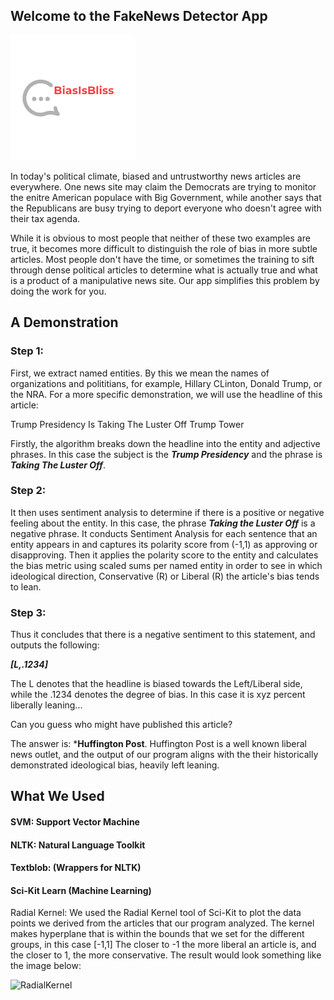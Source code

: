 ## Welcome to the FakeNews Detector App 

![Logo](https://github.com/balee555/FakeNewsDetector/blob/master/src/logo.png)

In today's political climate, biased and untrustworthy news articles are everywhere. One news site may claim the Democrats are trying to monitor the enitre American populace with Big Government, while another says that the Republicans are busy trying to deport everyone who doesn't agree with their tax agenda. 

While it is obvious to most people that neither of these two examples are true, it becomes more difficult to distinguish the role of bias in more subtle articles. Most people don't have the time, or sometimes the training to sift through dense political articles to determine what is actually true and what is a product of a manipulative news site. Our app simplifies this problem by doing the work for you. 

## A Demonstration

### Step 1:
First, we extract named entities. By this we mean the names of organizations and polititians, for example, Hillary CLinton, Donald Trump, or the NRA. For a more specific demonstration, we will use the headline of this article:

Trump Presidency Is Taking The Luster Off Trump Tower

Firstly, the algorithm breaks down the headline into the entity and adjective phrases. In this case the subject is the ***Trump Presidency*** and the phrase is ***Taking The Luster Off***.

### Step 2:
It then uses sentiment analysis to determine if there is a positive or negative feeling about the entity. In this case, the phrase ***Taking the Luster Off*** is a negative phrase. It conducts Sentiment Analysis for each sentence that an entity appears in and captures its polarity score from (-1,1) as approving or disapproving. Then it applies the polarity score to the entity and calculates the bias metric using scaled sums per named entity in order to see in which ideological direction, Conservative (R) or Liberal (R) the article's bias tends to lean.

### Step 3:
Thus it concludes that there is a negative sentiment to this statement, and outputs the following:

***[L,.1234]***

The L denotes that the headline is biased towards the Left/Liberal side, while the .1234 denotes the degree of bias. In this case it is xyz percent liberally leaning...

Can you guess who might have published this article? 

The answer is: ***Huffington Post**. Huffington Post is a well known liberal news outlet, and the output of our program aligns with the their  historically demonstrated ideological bias, heavily left leaning. 



## What We Used

#### SVM: Support Vector Machine 
#### NLTK: Natural Language Toolkit
#### Textblob: (Wrappers for NLTK)

#### Sci-Kit Learn	(Machine Learning)
Radial Kernel:
We used the Radial Kernel tool of Sci-Kit to plot the data points we derived from the articles that our program analyzed. The kernel makes hyperplane that is within the bounds that we set for the different groups, in this case [-1,1] The closer to -1 the more liberal an article is, and the closer to 1, the more conservative. The result would look something like the image below:

![RadialKernel](http://scikit-learn.org/stable/_images/sphx_glr_plot_svm_kernels_003.png)


